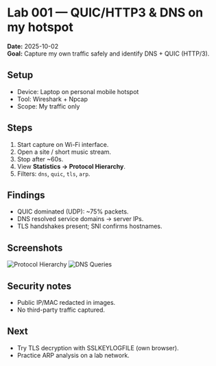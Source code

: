 # Lab 001 — QUIC/HTTP3 & DNS on my hotspot

**Date:** 2025-10-02  
**Goal:** Capture my own traffic safely and identify DNS + QUIC (HTTP/3).

## Setup
- Device: Laptop on personal mobile hotspot
- Tool: Wireshark + Npcap
- Scope: My traffic only

## Steps
1) Start capture on Wi-Fi interface.
2) Open a site / short music stream.
3) Stop after ~60s.
4) View **Statistics → Protocol Hierarchy**.
5) Filters: `dns`, `quic`, `tls`, `arp`.

## Findings
- QUIC dominated (UDP): ~75% packets.
- DNS resolved service domains → server IPs.
- TLS handshakes present; SNI confirms hostnames.

## Screenshots
![Protocol Hierarchy](../images/lab001-protocol-hierarchy.png)
![DNS Queries](../images/lab001-dns.png)

## Security notes
- Public IP/MAC redacted in images.
- No third-party traffic captured.

## Next
- Try TLS decryption with SSLKEYLOGFILE (own browser).
- Practice ARP analysis on a lab network.
